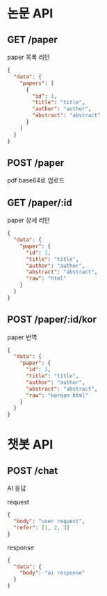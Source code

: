 # 논문 API
## GET /paper

paper 목록 리턴

```json
{
  "data": {
    "papers": [
      {
        "id": 1,
        "title": "title",
        "author": "author",
        "abstract": "abstract"
      }
    ]
  }
}
```

## POST /paper

pdf base64로 업로드

## GET /paper/:id

paper 상세 리턴

```json
{
  "data": {
    "paper": {
      "id": 1,
      "title": "title",
      "author": "author",
      "abstract": "abstract",
      "raw": "html"
    }
  }
}
```

## POST /paper/:id/kor

paper 번역

```json
{
  "data": {
    "paper": {
      "id": 1,
      "title": "title",
      "author": "author",
      "abstract": "abstract",
      "raw": "korean html"
    }
  }
}
```
# 챗봇 API
## POST /chat

AI 응답

request
```json
{
  "body": "user request",
  "refer": [1, 2, 3]
}
```

response
```json
{
  "data": {
    "body": "ai response"
  }
}
```
